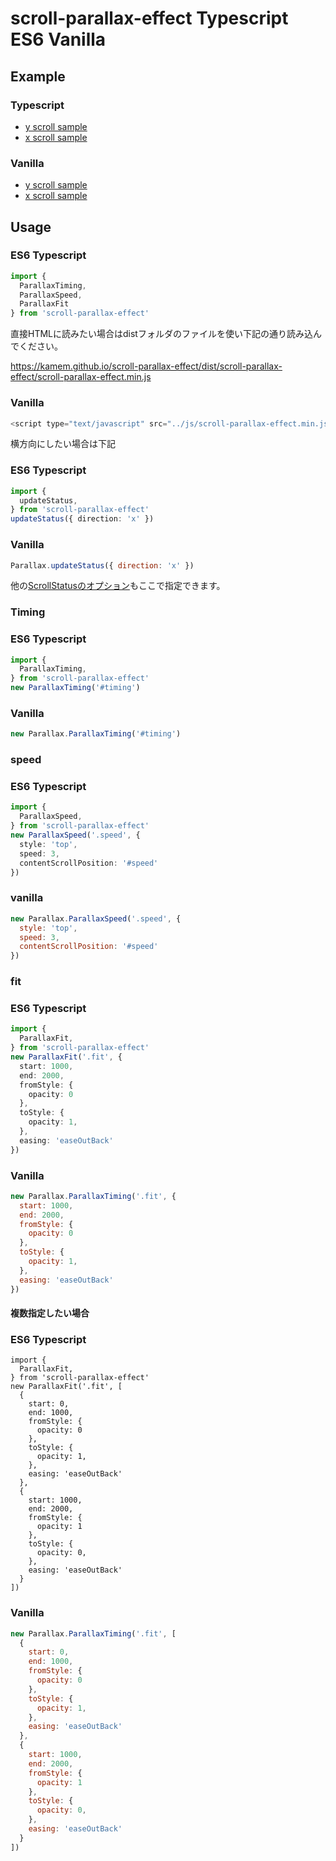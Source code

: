# scroll-parallax-effect Typescript ES6 Vanilla

## Example
### Typescript
* [y scroll sample](http://kamem.github.io/scroll-parallax-effect/docs/example/typescript/y-typescript.html)
* [x scroll sample](http://kamem.github.io/scroll-parallax-effect/docs/example/typescript/x-typescript.html)

### Vanilla
* [y scroll sample](http://kamem.github.io/scroll-parallax-effect/docs/example/vanilla/y-vanilla.html)
* [x scroll sample](http://kamem.github.io/scroll-parallax-effect/docs/example/vanilla/x-vanilla.html)

## Usage

### ES6 Typescript
```Typescript
import {
  ParallaxTiming,
  ParallaxSpeed,
  ParallaxFit
} from 'scroll-parallax-effect'
```

直接HTMLに読みたい場合はdistフォルダのファイルを使い下記の通り読み込んでください。

https://kamem.github.io/scroll-parallax-effect/dist/scroll-parallax-effect/scroll-parallax-effect.min.js

### Vanilla
```javascript
<script type="text/javascript" src="../js/scroll-parallax-effect.min.js"></script>
```

横方向にしたい場合は下記

### ES6 Typescript
```Typescript
import {
  updateStatus,
} from 'scroll-parallax-effect'
updateStatus({ direction: 'x' })
```

### Vanilla
```Javascript
Parallax.updateStatus({ direction: 'x' })
```

他の[ScrollStatusのオプション](./README.md#scrollstatus-option)もここで指定できます。


### Timing

### ES6 Typescript
```Typescript
import {
  ParallaxTiming,
} from 'scroll-parallax-effect'
new ParallaxTiming('#timing')
```

### Vanilla
```Javascript
new Parallax.ParallaxTiming('#timing')
```

### speed

### ES6 Typescript
```Typescript
import {
  ParallaxSpeed,
} from 'scroll-parallax-effect'
new ParallaxSpeed('.speed', {
  style: 'top',
  speed: 3,
  contentScrollPosition: '#speed'
})
```

### vanilla
```Javascript
new Parallax.ParallaxSpeed('.speed', {
  style: 'top',
  speed: 3,
  contentScrollPosition: '#speed'
})
```

### fit

### ES6 Typescript
```Typescript
import {
  ParallaxFit,
} from 'scroll-parallax-effect'
new ParallaxFit('.fit', {
  start: 1000,
  end: 2000,
  fromStyle: {
    opacity: 0
  },
  toStyle: {
    opacity: 1,
  },
  easing: 'easeOutBack'
})
```

### Vanilla
```Javascript
new Parallax.ParallaxTiming('.fit', {
  start: 1000,
  end: 2000,
  fromStyle: {
    opacity: 0
  },
  toStyle: {
    opacity: 1,
  },
  easing: 'easeOutBack'
})
```

#### 複数指定したい場合

### ES6 Typescript
```es6
import {
  ParallaxFit,
} from 'scroll-parallax-effect'
new ParallaxFit('.fit', [
  {
    start: 0,
    end: 1000,
    fromStyle: {
      opacity: 0
    },
    toStyle: {
      opacity: 1,
    },
    easing: 'easeOutBack'
  },
  {
    start: 1000,
    end: 2000,
    fromStyle: {
      opacity: 1
    },
    toStyle: {
      opacity: 0,
    },
    easing: 'easeOutBack'
  }
])
```

### Vanilla
```Javascript
new Parallax.ParallaxTiming('.fit', [
  {
    start: 0,
    end: 1000,
    fromStyle: {
      opacity: 0
    },
    toStyle: {
      opacity: 1,
    },
    easing: 'easeOutBack'
  },
  {
    start: 1000,
    end: 2000,
    fromStyle: {
      opacity: 1
    },
    toStyle: {
      opacity: 0,
    },
    easing: 'easeOutBack'
  }
])
```

